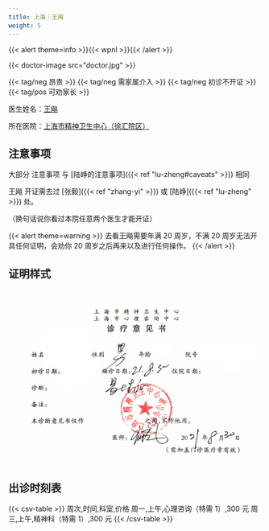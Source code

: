 ```yaml
---
title: 上海｜王飚
weight: 5
---
```


{{< alert theme=info >}}{{< wpnl >}}{{< /alert >}}

{{< doctor-image src="doctor.jpg" >}}

{{< tag/neg 昂贵 >}} {{< tag/neg 需家属介入 >}} {{< tag/neg 初诊不开证 >}} {{< tag/pos 可劝家长 >}}

医生姓名：[王飚](http://www.smhc.org.cn/MedicalGuide/contents/49/56.html)

所在医院：[上海市精神卫生中心（徐汇院区）](https://amap.com/place/B0HR6N4LN1)

## 注意事项

大部分 注意事项 与 [陆峥的注意事项]({{< ref "lu-zheng#caveats" >}}) 相同

王飚 开证需去过 [张毅]({{< ref "zhang-yi" >}}) 或 [陆峥]({{< ref "lu-zheng" >}}) 处。

（换句话说你看过本院任意两个医生才能开证）

{{< alert theme=warning >}}
去看王飚需要年满 20 周岁，不满 20 周岁无法开具任何证明，会劝你 20 周岁之后再来以及进行任何操作。
{{< /alert >}}

## 证明样式

![证明](proof.jpg)

## 出诊时刻表

{{< csv-table >}}
周次,时间,科室,价格
周一,上午,心理咨询（特需 1）,300 元
周三,上午,精神科（特需 1）,300 元
{{< /csv-table >}}
